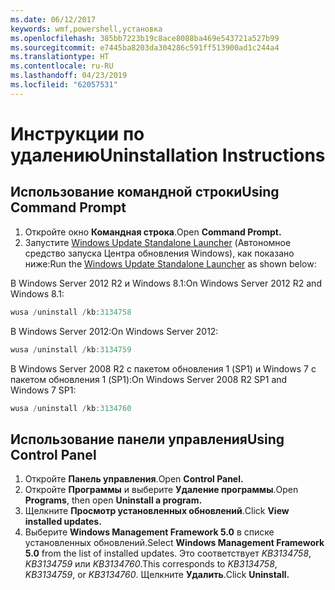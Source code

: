 ```yaml
---
ms.date: 06/12/2017
keywords: wmf,powershell,установка
ms.openlocfilehash: 385bb7223b19c8ace8088ba469e543721a527b99
ms.sourcegitcommit: e7445ba8203da304286c591ff513900ad1c244a4
ms.translationtype: HT
ms.contentlocale: ru-RU
ms.lasthandoff: 04/23/2019
ms.locfileid: "62057531"
---
```

# <a name="uninstallation-instructions"></a><span data-ttu-id="7d3c6-102">Инструкции по удалению</span><span class="sxs-lookup"><span data-stu-id="7d3c6-102">Uninstallation Instructions</span></span>

## <a name="using-command-prompt"></a><span data-ttu-id="7d3c6-103">Использование командной строки</span><span class="sxs-lookup"><span data-stu-id="7d3c6-103">Using Command Prompt</span></span>
1.  <span data-ttu-id="7d3c6-104">Откройте окно **Командная строка**.</span><span class="sxs-lookup"><span data-stu-id="7d3c6-104">Open **Command Prompt.**</span></span>
2.  <span data-ttu-id="7d3c6-105">Запустите [Windows Update Standalone Launcher](https://support.microsoft.com/en-us/kb/934307) (Автономное средство запуска Центра обновления Windows), как показано ниже:</span><span class="sxs-lookup"><span data-stu-id="7d3c6-105">Run the [Windows Update Standalone Launcher](https://support.microsoft.com/en-us/kb/934307) as shown below:</span></span>

<span data-ttu-id="7d3c6-106">В Windows Server 2012 R2 и Windows 8.1:</span><span class="sxs-lookup"><span data-stu-id="7d3c6-106">On Windows Server 2012 R2 and Windows 8.1:</span></span>
```powershell
wusa /uninstall /kb:3134758
```
<span data-ttu-id="7d3c6-107">В Windows Server 2012:</span><span class="sxs-lookup"><span data-stu-id="7d3c6-107">On Windows Server 2012:</span></span>
```powershell
wusa /uninstall /kb:3134759
```
<span data-ttu-id="7d3c6-108">В Windows Server 2008 R2 с пакетом обновления 1 (SP1) и Windows 7 с пакетом обновления 1 (SP1):</span><span class="sxs-lookup"><span data-stu-id="7d3c6-108">On Windows Server 2008 R2 SP1 and Windows 7 SP1:</span></span>
```powershell
wusa /uninstall /kb:3134760
```

## <a name="using-control-panel"></a><span data-ttu-id="7d3c6-109">Использование панели управления</span><span class="sxs-lookup"><span data-stu-id="7d3c6-109">Using Control Panel</span></span>
1.  <span data-ttu-id="7d3c6-110">Откройте **Панель управления**.</span><span class="sxs-lookup"><span data-stu-id="7d3c6-110">Open **Control Panel.**</span></span>
2.  <span data-ttu-id="7d3c6-111">Откройте **Программы** и выберите **Удаление программы**.</span><span class="sxs-lookup"><span data-stu-id="7d3c6-111">Open **Programs**, then open **Uninstall a program.**</span></span>
3.  <span data-ttu-id="7d3c6-112">Щелкните **Просмотр установленных обновлений**.</span><span class="sxs-lookup"><span data-stu-id="7d3c6-112">Click **View installed updates.**</span></span>
4.  <span data-ttu-id="7d3c6-113">Выберите **Windows Management Framework 5.0** в списке установленных обновлений.</span><span class="sxs-lookup"><span data-stu-id="7d3c6-113">Select **Windows Management Framework 5.0** from the list of installed updates.</span></span> <span data-ttu-id="7d3c6-114">Это соответствует *KB3134758*, *KB3134759* или *KB3134760*.</span><span class="sxs-lookup"><span data-stu-id="7d3c6-114">This corresponds to *KB3134758*, *KB3134759*, or *KB3134760*.</span></span> <span data-ttu-id="7d3c6-115">Щелкните **Удалить**.</span><span class="sxs-lookup"><span data-stu-id="7d3c6-115">Click **Uninstall.**</span></span>
